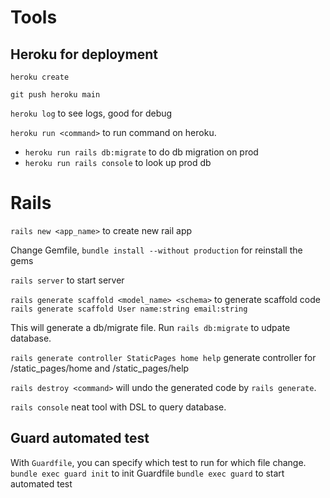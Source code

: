 # Tools

## Heroku for deployment

`heroku create`

`git push heroku main`

`heroku log` to see logs, good for debug

`heroku run <command>` to run command on heroku. 
- `heroku run rails db:migrate` to do db migration on prod
- `heroku run rails console` to look up prod db


# Rails

`rails new <app_name>` to create new rail app

Change Gemfile, `bundle install --without production` for reinstall the gems

`rails server` to start server

`rails generate scaffold <model_name> <schema>` to generate scaffold code
`rails generate scaffold User name:string email:string`

This will generate a db/migrate file. Run `rails db:migrate` to udpate database.

`rails generate controller StaticPages home help` generate controller for /static_pages/home and /static_pages/help

`rails destroy <command>` will undo the generated code by `rails generate`.


`rails console` neat tool with DSL to query database.


## Guard automated test
With `Guardfile`, you can specify which test to run for which file change. 
`bundle exec guard init` to init Guardfile
`bundle exec guard` to start automated test




